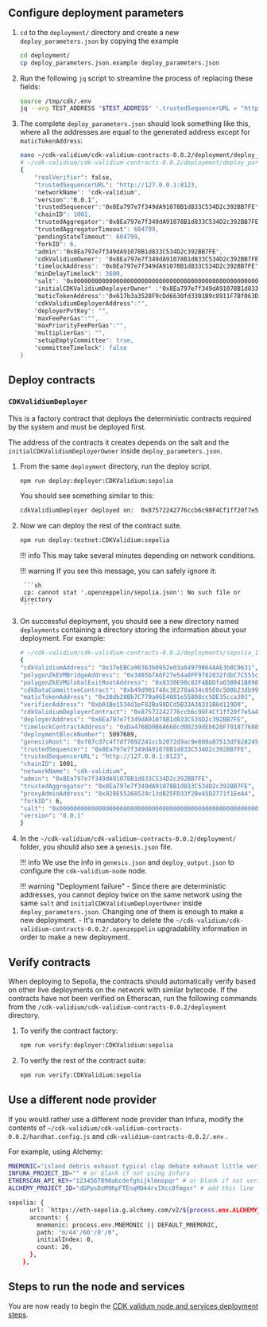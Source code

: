 ## Configure deployment parameters

1. `cd` to the `deployment/` directory and create a new `deploy_parameters.json` by copying the example

    ```bash
    cd deployment/
    cp deploy_parameters.json.example deploy_parameters.json
    ```

2. Run the following `jq` script to streamline the process of replacing these fields:

    ```bash
    source /tmp/cdk/.env
    jq --arg TEST_ADDRESS "$TEST_ADDRESS" '.trustedSequencerURL = "http://127.0.0.1:8123" | .trustedSequencer = $TEST_ADDRESS | .trustedAggregator = $TEST_ADDRESS | .admin = $TEST_ADDRESS | .cdkValidiumOwner = $TEST_ADDRESS | .initialCDKValidiumDeployerOwner = $TEST_ADDRESS | .timelockAddress = $TEST_ADDRESS | .forkID = 6' ./deploy_parameters.json.example > ./deploy_parameters.json
    ```

3. The complete `deploy_parameters.json` should look something like this, where all the addresses are equal to the generated address except for `maticTokenAddress`:

    ```bash
    nano ~/cdk-validium/cdk-validium-contracts-0.0.2/deployment/deploy_parameters.json
    # ~/cdk-validium/cdk-validium-contracts-0.0.2/deployment/deploy_parameters.json
    {
        "realVerifier": false,
        "trustedSequencerURL": "http://127.0.0.1:8123,
        "networkName": "cdk-validium",
        "version":"0.0.1",
        "trustedSequencer":"0x8Ea797e7f349dA91078B1d833C534D2c392BB7FE",
        "chainID": 1001,
        "trustedAggregator":"0x8Ea797e7f349dA91078B1d833C534D2c392BB7FE",
        "trustedAggregatorTimeout": 604799,
        "pendingStateTimeout": 604799,
        "forkID": 6,
        "admin":"0x8Ea797e7f349dA91078B1d833C534D2c392BB7FE",
        "cdkValidiumOwner": "0x8Ea797e7f349dA91078B1d833C534D2c392BB7FE",
        "timelockAddress": "0x8Ea797e7f349dA91078B1d833C534D2c392BB7FE",
        "minDelayTimelock": 3600,
        "salt": "0x0000000000000000000000000000000000000000000000000000000000000000",
        "initialCDKValidiumDeployerOwner" :"0x8Ea797e7f349dA91078B1d833C534D2c392BB7FE",
        "maticTokenAddress":"0x617b3a3528F9cDd6630fd3301B9c8911F7Bf063D",
        "cdkValidiumDeployerAddress":"",
        "deployerPvtKey": "",
        "maxFeePerGas":"",
        "maxPriorityFeePerGas":"",
        "multiplierGas": "",
        "setupEmptyCommittee": true,
        "committeeTimelock": false
    }
    ```

## Deploy contracts

### `CDKValidiumDeployer`

This is a factory contract that deploys the deterministic contracts required by the system and must be deployed first. 

The address of the contracts it creates depends on the salt and the `initialCDKValidiumDeployerOwner` inside `deploy_parameters.json`.

1. From the same `deployment` directory, run the deploy script.

    ```bash 
    npm run deploy:deployer:CDKValidium:sepolia
    ```

    You should see something similar to this:

    ```bash
    cdkValidiumDeployer deployed on:  0x87572242776ccb6c98F4Cf1ff20f7e5a4e4142fF
    ```

2. Now we can deploy the rest of the contract suite.

    ```bash
    npm run deploy:testnet:CDKValidium:sepolia
    ```

    !!! info
        This may take several minutes depending on network conditions.

    !!! warning
        If you see this message, you can safely ignore it:
        
        ```sh
        cp: cannot stat '.openzeppelin/sepolia.json': No such file or directory
        ```

3. On successful deployment, you should see a new directory named `deployments` containing a directory storing the information about your deployment. For example:

    ```bash
    # ~/cdk-validium/cdk-validium-contracts-0.0.2/deployments/sepolia_1705429054/deploy_output.json
    {
    "cdkValidiumAddress": "0x37eEBCa90363b0952e03a64979B64AAE3b8C9631",
    "polygonZkEVMBridgeAddress": "0x3485bfA6F27e54a8FF9782032fdbC7C555c178E4",
    "polygonZkEVMGlobalExitRootAddress": "0x8330E90c82F4BDDfa038041B898DE2d900e6246C",
    "cdkDataCommitteeContract": "0xb49d901748c3E278a634c05E0c500b23db992fb0",
    "maticTokenAddress": "0x20db28Bb7C779a06E4081e55808cc5DE35cca303",
    "verifierAddress": "0xb01Be1534d1eF82Ba98DCd5B33A3A331B6d119D0",
    "cdkValidiumDeployerContract": "0x87572242776ccb6c98F4Cf1ff20f7e5a4e4142fF",
    "deployerAddress": "0x8Ea797e7f349dA91078B1d833C534D2c392BB7FE",
    "timelockContractAddress": "0xDa476BD0B6A660cd08239dEb620F701877688c6F",
    "deploymentBlockNumber": 5097689,
    "genesisRoot": "0xf07cd7c4f7df7092241ccb2072d9ac9e800a87513df628245657950b3af78f94",
    "trustedSequencer": "0x8Ea797e7f349dA91078B1d833C534D2c392BB7FE",
    "trustedSequencerURL": "http://127.0.0.1:8123",
    "chainID": 1001,
    "networkName": "cdk-validium",
    "admin": "0x8Ea797e7f349dA91078B1d833C534D2c392BB7FE",
    "trustedAggregator": "0x8Ea797e7f349dA91078B1d833C534D2c392BB7FE",
    "proxyAdminAddress": "0x828E55268524c13dB25FD33f2Be45D2771f1EeA4",
    "forkID": 6,
    "salt": "0x0000000000000000000000000000000000000000000000000000000000000000",
    "version": "0.0.1"
    }
    ```

4. In the  `~/cdk-validium/cdk-validium-contracts-0.0.2/deployment/` folder, you should also see a `genesis.json` file. 

    !!! info
        We use the info in `genesis.json` and `deploy_output.json` to configure the `cdk-validium-node` node.

    !!! warning "Deployment failure"
        - Since there are deterministic addresses, you cannot deploy twice on the same network using the same `salt` and `initialCDKValidiumDeployerOwner` inside `deploy_parameters.json`. Changing one of them is enough to make a new deployment.
        - It's mandatory to delete the `~/cdk-validium/cdk-validium-contracts-0.0.2/.openzeppelin` upgradability information in order to make a new deployment.

## Verify contracts

When deploying to Sepolia, the contracts should automatically verify based on other live deployments on the network with similar bytecode. If the contracts have not been verified on Etherscan, run the following commands from the `/cdk-validium/cdk-validium-contracts-0.0.2/deployment` directory.

1. To verify the contract factory:

    ```bash
    npm run verify:deployer:CDKValidium:sepolia
    ```

2. To verify the rest of the contract suite:

    ```bash
    npm run verify:CDKValidium:sepolia
    ```

## Use a different node provider

If you would rather use a different node provider than Infura, modify the contents of `~/cdk-validium/cdk-validium-contracts-0.0.2/hardhat.config.js` and `cdk-validium-contracts-0.0.2/.env` .

For example, using Alchemy:

```bash
MNEMONIC="island debris exhaust typical clap debate exhaust little verify mean sausage entire"
INFURA_PROJECT_ID="" # or blank if not using Infura
ETHERSCAN_API_KEY="1234567890abcdefghijklmnopqr" # or blank if not verify contracts
ALCHEMY_PROJECT_ID="dGPpsDzM9KpFTEnqMO44rvIXcc0fmgxr" # add this line
```

```bash
sepolia: {
      url: `https://eth-sepolia.g.alchemy.com/v2/${process.env.ALCHEMY_PROJECT_ID}`, # rpc value changed here
      accounts: {
        mnemonic: process.env.MNEMONIC || DEFAULT_MNEMONIC,
        path: "m/44'/60'/0'/0",
        initialIndex: 0,
        count: 20,
      },
    },
```

## Steps to run the node and services

You are now ready to begin the [CDK validum node and services deployment steps](../node/prerequisites.md).